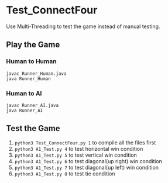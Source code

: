 # Test_ConnectFour

Use Multi-Threading to test the game instead of manual testing.

## Play the Game

### Human to Human

```
javac Runner_Human.java
java Runner_Human
```

### Human to AI

```
javac Runner_AI.java
java Runner_AI
```

## Test the Game

1. `python3 Test_ConnectFour.py 1` to compile all the files first
2. `python3 A1_Test.py 4` to test horizontal win condition
3. `python3 A1_Test.py 5` to test vertical win condition
4. `python3 A1_Test.py 6` to test diagonal(up right) win condition
5. `python3 A1_Test.py 7` to test diagonal(up left) win condition
6. `python3 A1_Test.py 8` to test tie condition
